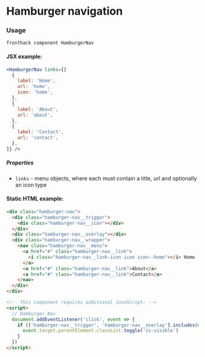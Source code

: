 # Hamburger navigation

### Usage

```
fronthack component HamburgerNav
```

#### JSX example:

```jsx
<HamburgerNav links={[
  {
    label: 'Home',
    url: 'home',
    icon: 'home',
  },
  {
    label: 'About',
    url: 'about',
  },
  {
    label: 'Contact',
    url: 'contact',
  },
]} />
```

##### Properties

* `links` - menu objects, where each must contain a title, url and optionally an icon type


#### Static HTML example:

```html
<div class="hamburger-nav">
  <div class="hamburger-nav__trigger">
    <div class="hamburger-nav__icon"></div>
  </div>
  <div class="hamburger-nav__overlay"></div>
  <div class="hamburger-nav__wrapper">
    <nav class="hamburger-nav__menu">
      <a href="#" class="hamburger-nav__link">
        <i class="hamburger-nav__link-icon icon icon--home"></i> Home
      </a>
      <a href="#" class="hamburger-nav__link">About</a>
      <a href="#" class="hamburger-nav__link">Contact</a>
    </nav>
  </div>
</div>

<!-- This component requires additional JavaScript: -->
<script>
  // Hamburger Nav
  document.addEventListener('click', event => {
    if (['hamburger-nav__trigger', 'hamburger-nav__overlay'].includes(event.target.className)) {
      event.target.parentElement.classList.toggle('is-visible')
    }
  })
</script>
```